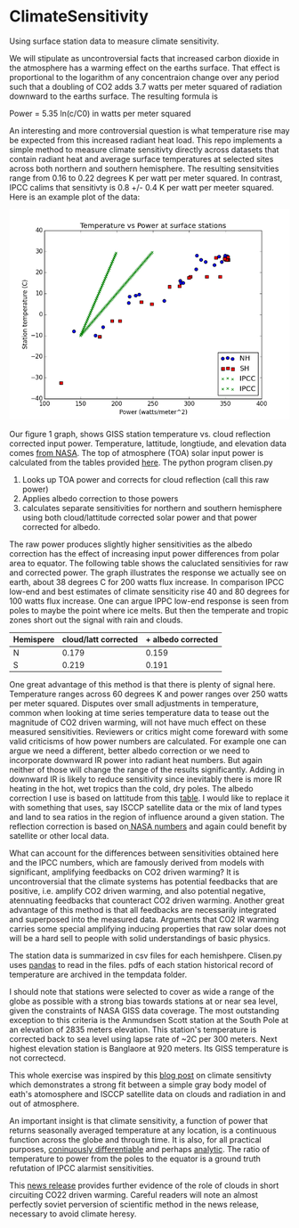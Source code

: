 # ClimateSensitivity

Using surface station data to measure climate sensitivity.

We will stipulate as uncontroversial facts that increased carbon dioxide in the atmosphere has a warming effect on the earths surface.  That effect is  proportional to the logarithm of any concentraion change over any period such that a doubling of CO2 adds 3.7 watts per meter squared of radiation downward to the earths surface.  The resulting formula is

Power = 5.35 ln(c/C0) in watts per meter squared

An interesting and more controversial question is what temperature rise may be expected from this increased radiant heat load.  This repo implements a simple method to measure climate  sensitivty directly across datasets that contain radiant heat and average surface temperatures at selected sites across both northern and southern hemisphere. The resulting sensitvities range from 0.16 to 0.22 degrees K per watt per meter squared.  In contrast, IPCC calims  that sensitivty is 0.8 +/- 0.4 K per watt per meeter squared. Here is an example plot of the data:

![climate sens](figure_1.png)

Our figure 1 graph, shows GISS station temperature vs. cloud reflection corrected input power. Temperature, lattitude, longtiude, and elevation data comes [from NASA](https://data.giss.nasa.gov/gistemp/stdata/).  The top of atmosphere (TOA) solar input power is calculated from the tables provided [here](http://applet-magic.com/insolation.htm).  The python program clisen.py

1. Looks up TOA power and corrects for cloud reflection (call this raw power)
2. Applies albedo correction to those powers
3. calculates separate sensitivities for northern and southern hemisphere using both cloud/lattitude corrected solar power and that power corrected for albedo.

The raw power produces slightly higher sensitivities as the albedo correction has the effect of increasing input power differences from polar area to equator.  The following table shows the caluclated sensitivies for raw and corrected power. The graph illustrates the response we actually see on earth, about 38 degrees C for 200 watts flux increase. In comparison IPCC low-end and best estimates of climate sensiticity rise 40 and 80 degrees for 100 watts flux increase.  One can argue IPPC low-end response is seen from poles to maybe the point where ice melts.  But then the temperate and tropic zones short out the signal with rain and clouds.

  Hemispere|cloud/latt corrected|+ albedo corrected|
 --|------|-----|
 N|0.179|0.159|
 S|0.219|0.191|

One great advantage of this method is that there is plenty of signal here.  Temperature ranges across 60 degrees K and power ranges over 250 watts per meter squared. Disputes over small adjustments in temperature, common when looking at time series temperature data to tease out the magnitude of CO2 driven warming,  will not have much effect on these measured sensitivities.  Reviewers or critics might come foreward with some valid criticisms of how power numbers are calculated.  For example one can argue we need a different, better albedo correction or we need to incorporate downward IR power into radiant heat numbers.  But again neither of those will change the range of the results significantly. Adding in downward IR is likely to reduce sensitivity since inevitably there is more IR heating in the hot, wet tropics than the cold, dry poles.  The albedo correction I use is based on lattitude from this [table](http://www.climatedata.info/forcing/albedo/).  I would like to replace it with something that uses, say ISCCP satellite data or the mix of land types and land to sea ratios in the region of influence around a given station.  The reflection correction is based on[ NASA numbers](https://www.giss.nasa.gov/research/briefs/rossow_01/distrib.html) and again could benefit by satellite or other local data.

What can account for the differences between sensitivities obtained here and the IPCC numbers, which are famously derived from models with significant, amplifying feedbacks on CO2 driven warming?  It is uncontroversial that the climate systems has potential feedbacks that are positive, i.e. amplify CO2 driven warming, and also potential negative, atennuating feedbacks that counteract CO2 driven warming.  Another great advantage of this method is that all feedbacks are necessarily integrated and superposed into the measured data. Arguments that CO2 IR warming carries some special amplifying inducing properties that raw solar does not will be a hard sell to people with solid understandings of basic physics.    

The station data is summarized in csv files for each hemishpere. Clisen.py uses [pandas](https://pandas.pydata.org) to read in the files.  pdfs of each station historical record of temperature are archived in the tempdata folder.

I should note that stations were selected to cover as wide a range of the globe as possible with a strong bias towards stations at or near sea level, given the constraints of NASA GISS data coverage. The most outstanding exception to this criteria is the Anmundsen Scott station at the South Pole at an elevation of 2835 meters elevation.  This station's temperature is corrected back to sea level using lapse rate of ~2C per 300 meters.  Next highest elevation station is Banglaore at 920 meters. Its GISS temperature is not correctecd.

This whole exercise was inspired by this [blog post](https://wattsupwiththat.com/2017/01/05/physical-constraints-on-the-climate-sensitivity/) on climate sensitivty which demonstrates a strong fit between a simple gray body model of eath's atomosphere and ISCCP satellite data on clouds and radiation in and out of atmosphere.

An important insight is that climate sensitivity, a function of power that returns seasonally averaged temperature at any location, is a continuous function across the globe and through time. It is also, for all practical purposes, [coninuously differentiable](https://en.wikipedia.org/wiki/Smoothness) and perhaps [analytic](https://en.wikipedia.org/wiki/Analytic_function).  The ratio of temperature to power from the poles to the equator is a ground truth refutation of  IPCC alarmist sensitivities.

This [news release](https://www.llnl.gov/news/cloudy-feedback-global-warming) provides further evidence of the role of clouds in short circuiting CO22 driven warming. Careful readers will note an almost perfectly soviet perversion of scientific method in the news release, necessary to avoid climate heresy.


